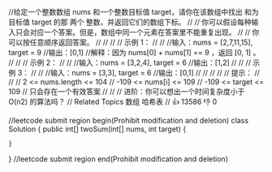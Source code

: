 //给定一个整数数组 nums 和一个整数目标值 target，请你在该数组中找出 和为目标值 target 的那 两个 整数，并返回它们的数组下标。 
//
// 你可以假设每种输入只会对应一个答案。但是，数组中同一个元素在答案里不能重复出现。 
//
// 你可以按任意顺序返回答案。 
//
// 
//
// 示例 1： 
//
// 
//输入：nums = [2,7,11,15], target = 9
//输出：[0,1]
//解释：因为 nums[0] + nums[1] == 9 ，返回 [0, 1] 。
// 
//
// 示例 2： 
//
// 
//输入：nums = [3,2,4], target = 6
//输出：[1,2]
// 
//
// 示例 3： 
//
// 
//输入：nums = [3,3], target = 6
//输出：[0,1]
// 
//
// 
//
// 提示： 
//
// 
// 2 <= nums.length <= 104 
// -109 <= nums[i] <= 109 
// -109 <= target <= 109 
// 只会存在一个有效答案 
// 
//
// 进阶：你可以想出一个时间复杂度小于 O(n2) 的算法吗？ 
// Related Topics 数组 哈希表 
// 👍 13586 👎 0


//leetcode submit region begin(Prohibit modification and deletion)
class Solution {
    public int[] twoSum(int[] nums, int target) {

    }
}
//leetcode submit region end(Prohibit modification and deletion)
